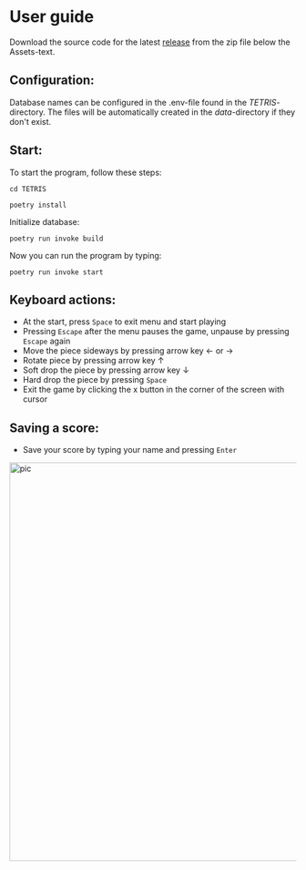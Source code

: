 # User guide
Download the source code for the latest [release](https://github.com/KalleHahl/ot-harjoitustyo/releases/tag/Week6) from the zip file below the Assets-text.
## Configuration:
Database names can be configured in the .env-file found in the *TETRIS*-directory. The files will be automatically created in the *data*-directory if they don't exist.
## Start:
To start the program, follow these steps:

```cd TETRIS```

```poetry install```

Initialize database:

```poetry run invoke build```

Now you can run the program by typing:

```poetry run invoke start```

## Keyboard actions:
- At the start, press ```Space``` to exit menu and start playing
- Pressing ```Escape``` after the menu pauses the game, unpause by pressing ```Escape``` again
- Move the piece sideways by pressing arrow key &#8592; or &#8594;
- Rotate piece by pressing arrow key &#8593;
- Soft drop the piece by pressing arrow key &#8595;
- Hard drop the piece by pressing ```Space```
- Exit the game by clicking the x button in the corner of the screen with cursor

## Saving a score:
- Save your score by typing your name and pressing ```Enter```

<img src=https://github.com/KalleHahl/ot-harjoitustyo/blob/main/documentation/pictures/Game_over.png alt='pic' width='600' height='700'>
